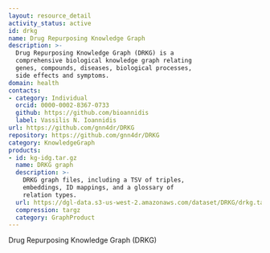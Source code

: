 ```yaml
---
layout: resource_detail
activity_status: active
id: drkg
name: Drug Repurposing Knowledge Graph
description: >-
  Drug Repurposing Knowledge Graph (DRKG) is a
  comprehensive biological knowledge graph relating
  genes, compounds, diseases, biological processes,
  side effects and symptoms.
domain: health
contacts:
- category: Individual
  orcid: 0000-0002-8367-0733
  github: https://github.com/bioannidis
  label: Vassilis N. Ioannidis
url: https://github.com/gnn4dr/DRKG
repository: https://github.com/gnn4dr/DRKG
category: KnowledgeGraph
products:
- id: kg-idg.tar.gz
  name: DRKG graph
  description: >-
    DRKG graph files, including a TSV of triples,
    embeddings, ID mappings, and a glossary of
    relation types.
  url: https://dgl-data.s3-us-west-2.amazonaws.com/dataset/DRKG/drkg.tar.gz
  compression: targz
  category: GraphProduct
---
```


Drug Repurposing Knowledge Graph (DRKG)
